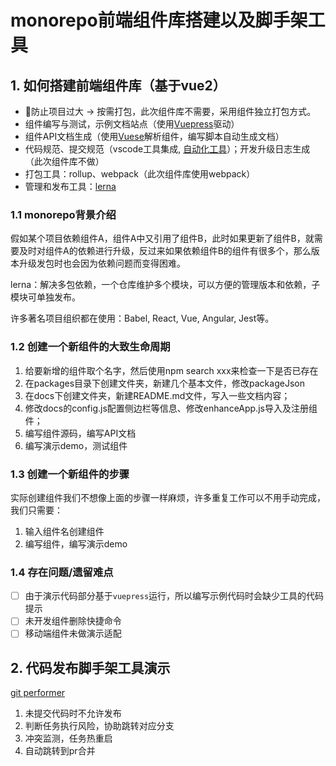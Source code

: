 <!--
 * @Author: ShawnPhang
 * @Date: 2021-12-14 14:12:43
 * @Description: 2021.12.17技术分享文档
 * @LastEditors: ShawnPhang
 * @LastEditTime: 2021-12-28 16:13:18
 * @site: book.palxp.com / blog.palxp.com
-->

# monorepo前端组件库搭建以及脚手架工具

## 1. 如何搭建前端组件库（基于vue2）

- 防止项目过大 -> 按需打包，此次组件库不需要，采用组件独立打包方式。
- 组件编写与测试，示例文档站点（使用[Vuepress](https://vuepress.vuejs.org/zh/)驱动）
- 组件API文档生成（使用[Vuese](https://vuese.github.io/vuese-explorer/)解析组件，编写脚本自动生成文档）
- 代码规范、提交规范（vscode工具集成, [自动化工具](/articles/plugins/norm)）；开发升级日志生成（此次组件库不做）
- 打包工具：rollup、webpack（此次组件库使用webpack）
- 管理和发布工具：[lerna](https://www.lernajs.cn/)

### 1.1 monorepo背景介绍

假如某个项目依赖组件A，组件A中又引用了组件B，此时如果更新了组件B，就需要及时对组件A的依赖进行升级，反过来如果依赖组件B的组件有很多个，那么版本升级发包时也会因为依赖问题而变得困难。

lerna：解决多包依赖，一个仓库维护多个模块，可以方便的管理版本和依赖，子模块可单独发布。

许多著名项目组织都在使用：Babel, React, Vue, Angular, Jest等。

### 1.2 创建一个新组件的大致生命周期

1. 给要新增的组件取个名字，然后使用npm search xxx来检查一下是否已存在
2. 在packages目录下创建文件夹，新建几个基本文件，修改packageJson
3. 在docs下创建文件夹，新建README.md文件，写入一些文档内容；
4. 修改docs的config.js配置侧边栏等信息、修改enhanceApp.js导入及注册组件；
5. 编写组件源码，编写API文档
6. 编写演示demo，测试组件

### 1.3 创建一个新组件的步骤

实际创建组件我们不想像上面的步骤一样麻烦，许多重复工作可以不用手动完成，我们只需要：

1. 输入组件名创建组件
2. 编写组件，编写演示demo

### 1.4 存在问题/遗留难点

- [ ] 由于演示代码部分基于`vuepress`运行，所以编写示例代码时会缺少工具的代码提示
- [ ] 未开发组件删除快捷命令
- [ ] 移动端组件未做演示适配

## 2. 代码发布脚手架工具演示

[git performer](/articles/plugins/gp-cli)

1. 未提交代码时不允许发布
2. 判断任务执行风险，协助跳转对应分支
3. 冲突监测，任务热重启
4. 自动跳转到pr合并
